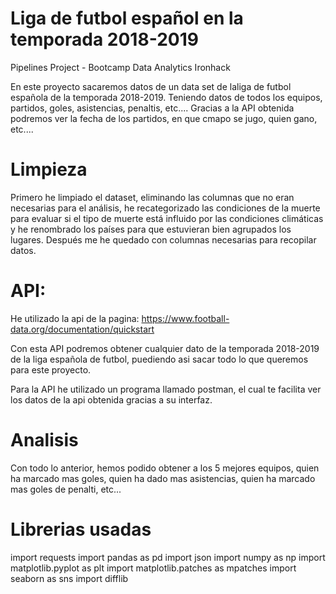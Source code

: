 # Liga de futbol español en la temporada 2018-2019

Pipelines Project - Bootcamp Data Analytics Ironhack

En este proyecto sacaremos datos de un data set de laliga de futbol española de la temporada 2018-2019.
Teniendo datos de todos los equipos, partidos, goles, asistencias, penaltis, etc....
Gracias a la API obtenida podremos ver la fecha de los partidos, en que cmapo se jugo, quien gano, etc....

# Limpieza

Primero he limpiado el dataset, eliminando las columnas que no eran necesarias para el análisis, he recategorizado las condiciones de la muerte para evaluar si el tipo de muerte está influido por las condiciones climáticas y he renombrado los países para que estuvieran bien agrupados los lugares. Después me he quedado con columnas necesarias para recopilar datos.


# API:

He utilizado la api de la pagina: https://www.football-data.org/documentation/quickstart

Con esta API podremos obtener cualquier dato de la temporada 2018-2019 de la liga española de futbol,
puediendo asi sacar todo lo que queremos para este proyecto.

Para la API he utilizado un programa llamado postman, el cual te facilita ver los datos de la api obtenida
gracias a su interfaz.

# Analisis

Con todo lo anterior, hemos podido obtener a los 5 mejores equipos,
quien ha marcado mas goles, quien ha dado mas asistencias, quien ha marcado mas goles de penalti, etc...


# Librerias usadas

import requests
import pandas as pd
import json
import numpy as np
import matplotlib.pyplot as plt
import matplotlib.patches as mpatches
import seaborn as sns
import difflib